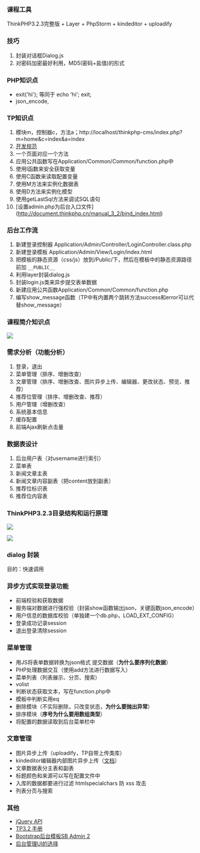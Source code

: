 ### 课程工具
ThinkPHP3.2.3完整版 + Layer + PhpStorm + kindeditor + uploadify

### 技巧
1. 封装对话框Dialog.js
2. 对密码加密最好利用，MD5(密码+盐值)的形式

### PHP知识点
- exit('hi'); 等同于 echo 'hi'; exit;
- json_encode,

### TP知识点
1. 模块m，控制器c，方法a；http://localhost/thinkphp-cms/index.php?m=home&c=index&a=index
2. [开发规范](http://document.thinkphp.cn/manual_3_2.html#develop_standard)
3. 一个页面对应一个方法
4. 应用公共函数写在Application/Common/Common/function.php中
5. 使用I函数来安全获取变量
6. 使用C函数来读取配置变量
7. 使用M方法来实例化数据表
8. 使用D方法来实例化模型
9. 使用getLastSql方法来调试SQL语句
0. [设置admin.php为后台入口文件] (http://document.thinkphp.cn/manual_3_2/bind_index.html)

### 后台工作流
1. 新建登录控制器 Application/Admin/Controller/LoginController.class.php
2. 新建登录模板 Application/Admin/View/Login/index.html
3. 把模板的静态资源（css/js）放到/Public/下，然后在模板中的静态资源路径前加 `__PUBLIC__`
4. 利用layer封装dialog.js
5. 封装login.js类来异步提交表单数据
6. 新建应用公共函数Application/Common/Common/function.php
7. 编写show_message函数（TP中有内置两个跳转方法success和error可以代替show_message）

### 课程简介知识点

![](http://oc6to49ug.bkt.clouddn.com/8811546e31d9a569f698a940b675ba9f.png)

### 需求分析（功能分析）
1. 登录，退出
2. 菜单管理（排序、增删改查）
3. 文章管理（排序、增删改查、图片异步上传、编辑器、更改状态、预览、推荐）
4. 推荐位管理（排序、增删改查、推荐）
5. 用户管理（增删改查）
6. 系统基本信息
7. 缓存配置
8. 前端Ajax刷新点击量

### 数据表设计
1. 后台用户表（对username进行索引）
2. 菜单表
3. 新闻文章主表
4. 新闻文章内容副表（把content放到副表）
5. 推荐位标识表
6. 推荐位内容表

### ThinkPHP3.2.3目录结构和运行原理
![](http://oc6to49ug.bkt.clouddn.com/9188a1c0aa30a2b35b2c0fd9f986f615.png)

![](http://oc6to49ug.bkt.clouddn.com/ce8516f4e6d5f39da95040d7f1878ce1.png)

### dialog 封装

目的：快速调用

### 异步方式实现登录功能
- 前端校验和获取数据
- 服务端对数据进行强校验（封装show函数输出json，关键函数json_encode）
- 用户信息的数据库校验（单独建一个db.php，LOAD_EXT_CONFIG）
- 登录成功记录session
- 退出登录清除session

### 菜单管理
- 用JS将表单数据转换为json格式
提交数据（**为什么要序列化数据**）
- PHP处理数据交互（使用add方法进行数据写入）
- 菜单列表（列表展示、分页、搜索）
 - volist
 - 判断状态获取文本，写在function.php中
 - 模板中判断实用eq
- 删除模块（不实际删除，只改变状态，**为什么要抛出异常**）
- 排序模块（**序号为什么要用数组类型**）
- 将配置的数据读取到后台菜单栏中

### 文章管理
- 图片异步上传（uploadify，TP自带上传类库）
- kindeditor编辑器内部图片异步上传（[文档](http://kindeditor.net/docs/upload.html)）
- 文章数据表分主表和副表
- 标题颜色和来源可以写在配置文件中
- 入库的数据都要进行过滤 htmlspecialchars 防 xss 攻击
- 列表分页与搜索

### 其他
- [jQuery API](http://jquery.cuishifeng.cn/)
- [TP3.2 手册](http://document.thinkphp.cn/manual_3_2.html)
- [Bootstrap后台模板SB Admin 2](https://startbootstrap.com/template-overviews/sb-admin-2/)
- [后台管理UI的选择](http://www.suchso.com/UIweb/houtai-ui.html)
